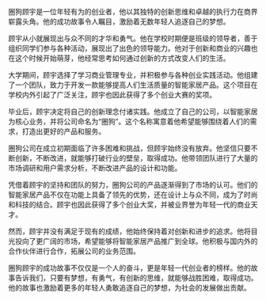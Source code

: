 圈狗顾宇是一位年轻有为的创业者，他以其独特的创新思维和卓越的执行力在商界崭露头角。他的成功故事令人瞩目，激励着无数年轻人追逐自己的梦想。

顾宇从小就展现出与众不同的才华和勇气。他在学校时期便是班级的领导者，善于组织同学们参与各种活动，展现出了出色的领导能力。他对于创新和商业的兴趣也在这个时候开始萌芽，他经常思考如何通过创新的方式改变人们的生活。

大学期间，顾宇选择了学习商业管理专业，并积极参与各种创业实践活动。他组建了一个团队，致力于开发一款能够提高人们生活质量的智能家居产品。这个项目在学校内外引起了广泛关注，顾宇也因此获得了多个创业大赛的奖项。

毕业后，顾宇决定将自己的创新理念付诸实践。他成立了自己的公司，以智能家居为核心业务，并将公司命名为“圈狗”。这个名称寓意着他希望能够围绕着人们的需求，打造出更好的产品和服务。

圈狗公司在成立初期面临了许多困难和挑战，但顾宇始终没有放弃。他坚信只要不断创新，不断改进，就能够打破行业的壁垒，取得成功。他带领团队进行了大量的市场调研和用户需求分析，不断改进产品的设计和功能。

凭借着顾宇的坚持和团队的努力，圈狗公司的产品逐渐得到了市场的认可。他们的智能家居产品不仅在功能上具备了领先的优势，还在设计上与众不同，成为了时尚和科技的结合。顾宇也因此获得了多个创业大奖，并被业界誉为年轻一代的商业天才。

然而，顾宇并没有满足于现有的成绩，他始终保持着对创新和进步的追求。他将目光投向了更广阔的市场，希望能够将智能家居产品推广到全球。他积极与国内外的合作伙伴进行合作，拓展公司的业务范围。

圈狗顾宇的成功故事不仅仅是一个人的奋斗，更是年轻一代创业者的榜样。他的故事告诉我们，只要有梦想，有勇气，有创新的思维，就能够战胜困难，取得成功。他的故事也激励着更多的年轻人勇敢追逐自己的梦想，为社会的发展做出贡献。
